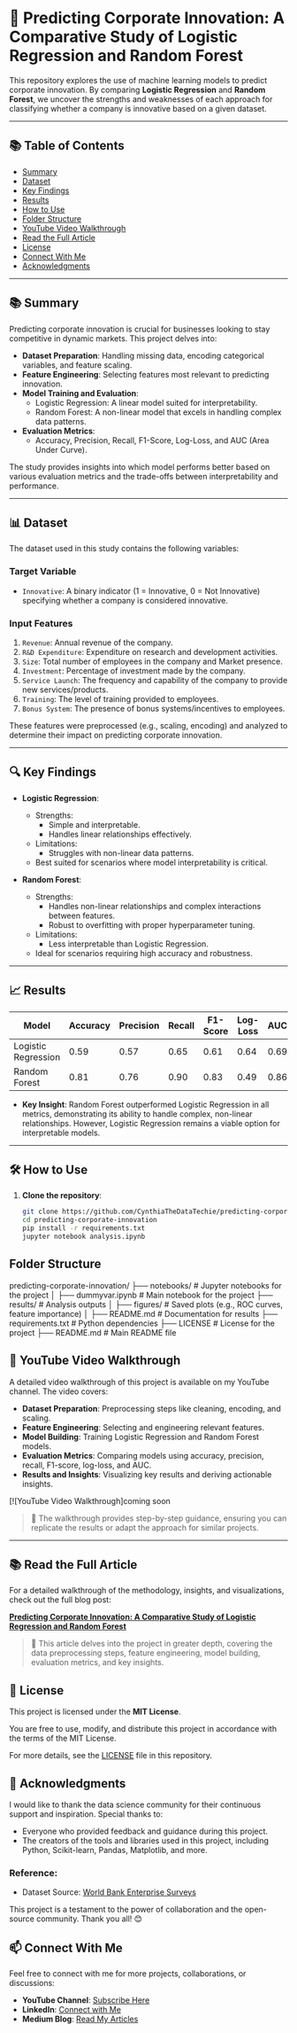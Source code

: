 # 🧠 Predicting Corporate Innovation: A Comparative Study of Logistic Regression and Random Forest

This repository explores the use of machine learning models to predict corporate innovation. By comparing **Logistic Regression** and **Random Forest**, we uncover the strengths and weaknesses of each approach for classifying whether a company is innovative based on a given dataset.

---

## 📚 Table of Contents
- [Summary](#summary)
- [Dataset](#dataset)
- [Key Findings](#key-findings)
- [Results](#results)
- [How to Use](#how-to-use)
- [Folder Structure](#folder-structure)
- [YouTube Video Walkthrough](#youtube-video-walkthrough)
- [Read the Full Article](#read-the-full-article)
- [License](#license)
- [Connect With Me](#connect-with-me)
- [Acknowledgments](#acknowledgments)

---

## 📚 Summary

Predicting corporate innovation is crucial for businesses looking to stay competitive in dynamic markets. This project delves into:
- **Dataset Preparation**: Handling missing data, encoding categorical variables, and feature scaling.
- **Feature Engineering**: Selecting features most relevant to predicting innovation.
- **Model Training and Evaluation**:
  - Logistic Regression: A linear model suited for interpretability.
  - Random Forest: A non-linear model that excels in handling complex data patterns.
- **Evaluation Metrics**:
  - Accuracy, Precision, Recall, F1-Score, Log-Loss, and AUC (Area Under Curve).

The study provides insights into which model performs better based on various evaluation metrics and the trade-offs between interpretability and performance.

---

## 📊 Dataset

The dataset used in this study contains the following variables:

### **Target Variable**
- `Innovative`: A binary indicator (1 = Innovative, 0 = Not Innovative) specifying whether a company is considered innovative.

### **Input Features**
1. `Revenue`: Annual revenue of the company.
2. `R&D Expenditure`: Expenditure on research and development activities.
3. `Size`: Total number of employees in the company and Market presence.
4. `Investment`: Percentage of investment made by the company.
5. `Service Launch`: The frequency and capability of the company to provide new services/products.
6. `Training`: The level of training provided to employees.
7. `Bonus System`: The presence of bonus systems/incentives to employees.

These features were preprocessed (e.g., scaling, encoding) and analyzed to determine their impact on predicting corporate innovation.

---

## 🔍 Key Findings

- **Logistic Regression**:
  - Strengths:
    - Simple and interpretable.
    - Handles linear relationships effectively.
  - Limitations:
    - Struggles with non-linear data patterns.
  - Best suited for scenarios where model interpretability is critical.

- **Random Forest**:
  - Strengths:
    - Handles non-linear relationships and complex interactions between features.
    - Robust to overfitting with proper hyperparameter tuning.
  - Limitations:
    - Less interpretable than Logistic Regression.
  - Ideal for scenarios requiring high accuracy and robustness.

---

## 📈 Results

| Model               | Accuracy | Precision | Recall | F1-Score | Log-Loss | AUC  |
|---------------------|----------|-----------|--------|----------|----------|------|
| Logistic Regression | 0.59     | 0.57      | 0.65   | 0.61     | 0.64     | 0.69 |
| Random Forest       | 0.81     | 0.76      | 0.90   | 0.83     | 0.49     | 0.86 |

- **Key Insight**: Random Forest outperformed Logistic Regression in all metrics, demonstrating its ability to handle complex, non-linear relationships. However, Logistic Regression remains a viable option for interpretable models.

---

## 🛠️ How to Use

1. **Clone the repository**:
   ```bash
   git clone https://github.com/CynthiaTheDataTechie/predicting-corporate-innovation.git
   cd predicting-corporate-innovation
   pip install -r requirements.txt
   jupyter notebook analysis.ipynb
## Folder Structure
predicting-corporate-innovation/
├── notebooks/                 # Jupyter notebooks for the project
│   ├── dummyvar.ipynb         # Main notebook for the project
├── results/                   # Analysis outputs
│   ├── figures/               # Saved plots (e.g., ROC curves, feature importance)
│   ├── README.md              # Documentation for results
├── requirements.txt           # Python dependencies
├── LICENSE                    # License for the project
├── README.md                  # Main README file
## 🎥 YouTube Video Walkthrough

A detailed video walkthrough of this project is available on my YouTube channel. The video covers:
- **Dataset Preparation**: Preprocessing steps like cleaning, encoding, and scaling.
- **Feature Engineering**: Selecting and engineering relevant features.
- **Model Building**: Training Logistic Regression and Random Forest models.
- **Evaluation Metrics**: Comparing models using accuracy, precision, recall, F1-score, log-loss, and AUC.
- **Results and Insights**: Visualizing key results and deriving actionable insights.

[![YouTube Video Walkthrough]coming soon

> 📌 The walkthrough provides step-by-step guidance, ensuring you can replicate the results or adapt the approach for similar projects.

---
## 📚 Read the Full Article

For a detailed walkthrough of the methodology, insights, and visualizations, check out the full blog post:

[**Predicting Corporate Innovation: A Comparative Study of Logistic Regression and Random Forest**](https://medium.com/@cynthiaakiotu/predicting-corporate-innovation-a-comparative-study-of-logistic-regression-and-random-forest-4cb12ecb9a24)

> 📌 This article delves into the project in greater depth, covering the data preprocessing steps, feature engineering, model building, evaluation metrics, and key insights.

## 📜 License

This project is licensed under the **MIT License**.

You are free to use, modify, and distribute this project in accordance with the terms of the MIT License. 

For more details, see the [LICENSE](LICENSE) file in this repository.
## 🌟 Acknowledgments

I would like to thank the data science community for their continuous support and inspiration. Special thanks to:
- Everyone who provided feedback and guidance during this project.
- The creators of the tools and libraries used in this project, including Python, Scikit-learn, Pandas, Matplotlib, and more.

### Reference:
- Dataset Source: [World Bank Enterprise Surveys](http://www.enterprisesurveys.org)

This project is a testament to the power of collaboration and the open-source community. Thank you all! 😊


## 📫 Connect With Me

Feel free to connect with me for more projects, collaborations, or discussions:

- **YouTube Channel**: [Subscribe Here](https://www.youtube.com/@CynthiaThe)
- **LinkedIn**: [Connect with Me](https://www.linkedin.com/in/cynthiaakiotu)
- **Medium Blog**: [Read My Articles](https://medium.com/@cynthiaakiotu)

